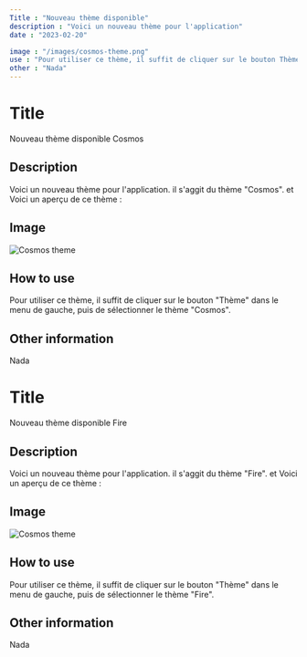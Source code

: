 ```yaml
---
Title : "Nouveau thème disponible"
description : "Voici un nouveau thème pour l'application"
date : "2023-02-20"

image : "/images/cosmos-theme.png"
use : "Pour utiliser ce thème, il suffit de cliquer sur le bouton Thème dans le menu de gauche, puis de sélectionner le thème Cosmos."
other : "Nada"
---
```


# Title
Nouveau thème disponible Cosmos

## Description
Voici un nouveau thème pour l'application. il s'aggit du thème "Cosmos". et Voici un aperçu de ce thème :

## Image
![Cosmos theme](/images/cosmos-theme.png)

## How to use
Pour utiliser ce thème, il suffit de cliquer sur le bouton "Thème" dans le menu de gauche, puis de sélectionner le thème "Cosmos".

## Other information
Nada


# Title
Nouveau thème disponible Fire

## Description
Voici un nouveau thème pour l'application. il s'aggit du thème "Fire". et Voici un aperçu de ce thème :

## Image
![Cosmos theme](/images/cosmos.png)

## How to use
Pour utiliser ce thème, il suffit de cliquer sur le bouton "Thème" dans le menu de gauche, puis de sélectionner le thème "Fire".

## Other information
Nada












